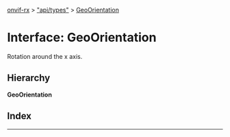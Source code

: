 [onvif-rx](../README.md) > ["api/types"](../modules/_api_types_.md) > [GeoOrientation](../interfaces/_api_types_.geoorientation.md)

# Interface: GeoOrientation

Rotation around the x axis.

## Hierarchy

**GeoOrientation**

## Index

---

